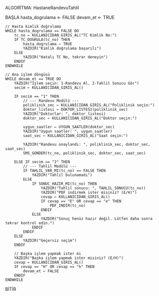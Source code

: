 
ALGORİTMA: HastaneRandevuTahlil

BAŞLA
    hasta_dogrulama ← FALSE
    devam_et ← TRUE

    // Hasta kimlik doğrulama
    WHILE hasta_dogrulama == FALSE DO
        tc_no ← KULLANICIDAN_GIRIS_AL("TC Kimlik No:")
        IF TC_DOGRULA(tc_no) THEN
            hasta_dogrulama ← TRUE
            YAZDIR("Kimlik doğrulama başarılı")
        ELSE
            YAZDIR("Hatalı TC No, tekrar deneyin")
        ENDIF
    ENDWHILE

    // Ana işlem döngüsü
    WHILE devam_et == TRUE DO
        YAZDIR("İşlem seçin: 1-Randevu Al, 2-Tahlil Sonucu Gör")
        secim ← KULLANICIDAN_GIRIS_AL()

        IF secim == "1" THEN
            // --- Randevu Modülü ---
            poliklinik_sec ← KULLANICIDAN_GIRIS_AL("Poliklinik seçin:")
            doktor_listesi ← DOKTOR_LISTESI(poliklinik_sec)
            YAZDIR("Doktorlar: ", doktor_listesi)
            doktor_sec ← KULLANICIDAN_GIRIS_AL("Doktor seçin:")

            uygun_saatler ← UYGUN_SAATLER(doktor_sec)
            YAZDIR("Uygun saatler: ", uygun_saatler)
            saat_sec ← KULLANICIDAN_GIRIS_AL("Saat seçin:")

            YAZDIR("Randevu onaylandı: ", poliklinik_sec, doktor_sec, saat_sec)
            SMS_GONDER(tc_no, poliklinik_sec, doktor_sec, saat_sec)

        ELSE IF secim == "2" THEN
            // --- Tahlil Modülü ---
            IF TAHLIL_VAR_MI(tc_no) == FALSE THEN
                YAZDIR("Tahlil bulunamadı")
            ELSE
                IF SONUC_HAZIR_MI(tc_no) THEN
                    YAZDIR("Tahlil sonucu: ", TAHLIL_SONUCU(tc_no))
                    YAZDIR("PDF indirmek ister misiniz? (E/H)")
                    cevap ← KULLANICIDAN_GIRIS_AL()
                    IF cevap == "E" OR cevap == "e" THEN
                        PDF_INDİR(tc_no)
                    ENDIF
                ELSE
                    YAZDIR("Sonuç henüz hazır değil. Lütfen daha sonra tekrar kontrol edin.")
                ENDIF
            ENDIF
        ELSE
            YAZDIR("Geçersiz seçim")
        ENDIF

        // Başka işlem yapmak ister mi
        YAZDIR("Başka işlem yapmak ister misiniz? (E/H)")
        cevap ← KULLANICIDAN_GIRIS_AL()
        IF cevap == "H" OR cevap == "h" THEN
            devam_et ← FALSE
        ENDIF
    ENDWHILE

BİTİR
